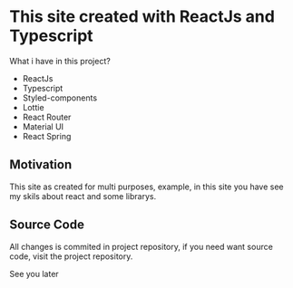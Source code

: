 # This site created with ReactJs and Typescript

What i have in this project?

- ReactJs
- Typescript
- Styled-components
- Lottie
- React Router
- Material UI
- React Spring

## Motivation

This site as created for multi purposes, example, in this site you have see my skils about react and some librarys.

## Source Code

All changes is commited in project repository, if you need want source code, visit the project repository.

See you later
